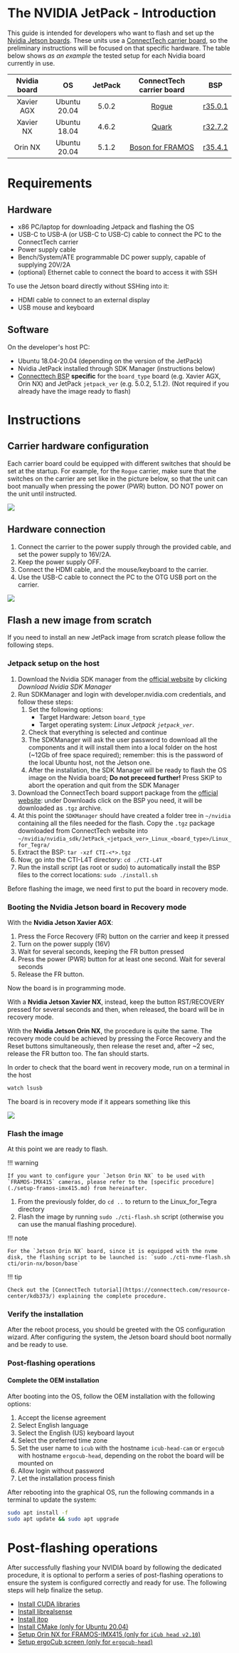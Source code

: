 # The NVIDIA JetPack - Introduction

This guide is intended for developers who want to flash and set up the [Nvidia Jetson boards](https://www.nvidia.com/it-it/autonomous-machines/). These units use a [ConnectTech carrier board](https://connecttech.com/products/), so the preliminary instructions will be focused on that specific hardware. The table below shows _as an example_ the tested setup for each Nvidia board currently in use.

|Nvidia board|OS|JetPack |ConnectTech carrier board|BSP|
|:---:|:---:|:---:|:---:|:---:|
|Xavier AGX|Ubuntu 20.04|5.0.2|[Rogue](https://connecttech.com/product/rogue-carrier-nvidia-jetson-agx-xavier/)| [r35.0.1](https://connecttech.com/ftp/Drivers/L4T-Release-Notes/Jetson-AGX-Xavier/AGX-35.1.0.pdf)|
|Xavier NX|Ubuntu 18.04|4.6.2|[Quark](https://connecttech.com/product/quark-carrier-nvidia-jetson-xavier-nx/)|[r32.7.2](https://connecttech.com/ftp/Drivers/L4T-Release-Notes/Jetson-Xavier-NX/XAVIER-NX-32.7.2.pdf) |
|Orin NX|Ubuntu 20.04|5.1.2|[Boson for FRAMOS](https://connecttech.com/product/boson-for-framos-carrier-board-for-nvidia-jetson-orin-nx/)|[r35.4.1](https://connecttech.com/ftp/Drivers/L4T-Release-Notes/Jetson-Orin-NX-Orin-Nano/ORIN-NX-NANO-35.4.1_.pdf) |

# Requirements

## Hardware
- x86 PC/laptop for downloading Jetpack and flashing the OS
- USB-C to USB-A (or USB-C to USB-C) cable to connect the PC to the ConnectTech carrier
- Power supply cable
- Bench/System/ATE programmable DC power supply, capable of supplying 20V/2A
- (optional) Ethernet cable to connect the board to access it with SSH

To use the Jetson board directly without SSHing into it:
- HDMI cable to connect to an external display
- USB mouse and keyboard

## Software
On the developer's host PC:

- Ubuntu 18.04-20.04 (depending on the version of the JetPack)
- Nvidia JetPack installed through SDK Manager (instructions below)
- [Connecttech BSP](https://connecttech.com/product/) **specific** for the `board_type` board (e.g. Xavier AGX, Orin NX) and JetPack `jetpack_ver` (e.g. 5.0.2, 5.1.2). (Not required if you already have the image ready to flash)

# Instructions

## Carrier hardware configuration
Each carrier board could be equipped with different switches that should be set at the startup. For example, for the `Rogue` carrier, make sure that the switches on the carrier are set like in the picture below, so that the unit can boot manually when pressing the power (PWR) button. DO NOT power on the unit until instructed.

![](../img/switches.jpg)

## Hardware connection
1. Connect the carrier to the power supply through the provided cable, and set the power supply to 16V/2A.
2. Keep the power supply OFF.
3. Connect the HDMI cable, and the mouse/keyboard to the carrier.
4. Use the USB-C cable to connect the PC to the OTG USB port on the carrier.

![](../img/usbotg.jpg)

## Flash a new image from scratch

If you need to install an new JetPack image from scratch please follow the following steps.

### Jetpack setup on the host 

1. Download the Nvidia SDK manager from the [official website](https://developer.nvidia.com/embedded/jetpack) by clicking *Download Nvidia SDK Manager*
2. Run SDKManager and login with developer.nvidia.com credentials, and follow these steps:
   1. Set the following options:
      - Target Hardware: Jetson `board_type`
      - Target operating system: *Linux Jetpack `jetpack_ver`*.
   2. Check that everything is selected and continue
   3. The SDKManager will ask the user password to download all the components and it will install them into a local folder on the host (~12Gb of free space required); remember: this is the password of the local Ubuntu host, not the Jetson one.
   4. After the installation, the SDK Manager will be ready to flash the OS image on the Nvidia board; **Do not preceed further!** Press SKIP to abort the operation and quit from the SDK Manager
3. Download the ConnectTech board support package from the [official website](https://connecttech.com/product/): under Downloads click on the BSP you need, it will be downloaded as `.tgz` archive.
4. At this point the `SDKManager` should have created a folder tree in `~/nvidia` containing all the files needed for the flash. Copy the `.tgz` package downloaded from ConnectTech website into `~/nvidia/nvidia_sdk/JetPack_<jetpack_ver>_Linux_<board_type>/Linux_for_Tegra/`
5. Extract the BSP: `tar -xzf CTI-<*>.tgz`
6. Now, go into the CTI-L4T directory: `cd ./CTI-L4T`
7. Run the install script (as root or sudo) to automatically install the BSP files to the correct locations: `sudo ./install.sh`

Before flashing the image, we need first to put the board in recovery mode.

### Booting the Nvidia Jetson board in Recovery mode

With the **Nvidia Jetson Xavier AGX**:

1. Press the Force Recovery (FR) button on the carrier and keep it pressed
2. Turn on the power supply (16V)
3. Wait for several seconds, keeping the FR button pressed
4. Press the power (PWR) button for at least one second. Wait for several seconds
5. Release the FR button.

Now the board is in programming mode.

With a **Nvidia Jetson Xavier NX**, instead, keep the button RST/RECOVERY pressed for several seconds and then, when released, the board will be in recovery mode.

With the **Nvidia Jetson Orin NX**, the procedure is quite the same. The recovery mode could be achieved by pressing the Force Recovery and the Reset buttons simultaneously, then release the reset and, after ~2 sec, release the FR button too. The fan should starts.

In order to check that the board went in recovery mode, run on a terminal in the host

```bash
watch lsusb
```

The board is in recovery mode if it appears something like this

![](../img/lsusb.png)

### Flash the image

At this point we are ready to flash.

!!! warning

    If you want to configure your `Jetson Orin NX` to be used with `FRAMOS-IMX415` cameras, please refer to the [specific procedure](./setup-framos-imx415.md) from hereinafter.

1. From the previously folder, do `cd ..` to return to the Linux_for_Tegra directory
2. Flash the image by running `sudo ./cti-flash.sh` script (otherwise you can use the manual flashing procedure).

!!! note

    For the `Jetson Orin NX` board, since it is equipped with the nvme disk, the flashing script to be launched is: `sudo ./cti-nvme-flash.sh cti/orin-nx/boson/base`

!!! tip

    Check out the [ConnectTech tutorial](https://connecttech.com/resource-center/kdb373/) explaining the complete procedure.

### Verify the installation
After the reboot process, you should be greeted with the OS configuration wizard.
After configuring the system, the Jetson board should boot normally and be ready to use.

### Post-flashing operations

#### Complete the OEM installation
After booting into the OS, follow the OEM installation with the following options:

1. Accept the license agreement
2. Select English language
3. Select the English (US) keyboard layout
4. Select the preferred time zone
5. Set the user name to `icub` with the hostname `icub-head-cam` or `ergocub` with hostname `ergocub-head`, depending on the robot the board will be mounted on
6. Allow login without password
7. Let the installation process finish

After rebooting into the graphical OS, run the following commands in a terminal to update the system:

```bash
sudo apt install -f
sudo apt update && sudo apt upgrade
```

# Post-flashing operations

After successfully flashing your NVIDIA board by following the dedicated procedure, it is optional to perform a series of post-flashing operations to ensure the system is configured correctly and ready for use. The following steps will help finalize the setup.

- [Install CUDA libraries](./install-cuda-libraries.md)
- [Install librealsense](./install-librealsense.md)
- [Install jtop](./install-jtop.md)
- [Install CMake (only for Ubuntu 20.04)](./install-cmake.md)
- [Setup Orin NX for FRAMOS-IMX415 (only for `iCub head v2.10`)](./setup-framos-imx415.md)
- [Setup ergoCub screen (only for `ergocub-head`)](./setup-ergocub-screen.md)

